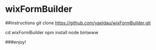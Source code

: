 # wixFormBuilder

##instructions
git clone https://github.com/yaeldau/wixFormBuilder.git

cd wixFormBuilder
npm install
node bin\www


###enjoy!
